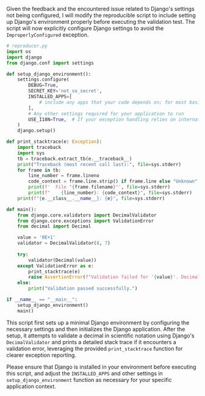 Given the feedback and the encountered issue related to Django's settings not being configured, I will modify the reproducible script to include setting up Django's environment properly before executing the validation test. The script will now explicitly configure Django settings to avoid the `ImproperlyConfigured` exception.

```python
# reproducer.py
import os
import django
from django.conf import settings

def setup_django_environment():
    settings.configure(
        DEBUG=True,
        SECRET_KEY='not_so_secret',
        INSTALLED_APPS=[
            # include any apps that your code depends on; for most basic applications, this might not be necessary
        ],
        # Any other settings required for your application to run
        USE_I18N=True,  # If your exception handling relies on internationalization features
    )
    django.setup()

def print_stacktrace(e: Exception):
    import traceback
    import sys
    tb = traceback.extract_tb(e.__traceback__)
    print("Traceback (most recent call last):", file=sys.stderr)
    for frame in tb:
        line_number = frame.lineno
        code_context = frame.line.strip() if frame.line else "Unknown"
        print(f'  File "{frame.filename}"', file=sys.stderr)
        print(f"    {line_number}: {code_context}", file=sys.stderr)
    print(f"{e.__class__.__name__}: {e}", file=sys.stderr)

def main():
    from django.core.validators import DecimalValidator
    from django.core.exceptions import ValidationError
    from decimal import Decimal

    value = '0E+1'
    validator = DecimalValidator(8, 7)
    
    try:
        validator(Decimal(value))
    except ValidationError as e:
        print_stacktrace(e)
        raise AssertionError(f"Validation failed for '{value}'. Decimal in scientific notation should be considered valid.") from None
    else:
        print("Validation passed successfully.")

if __name__ == "__main__":
    setup_django_environment()
    main()
```

This script first sets up a minimal Django environment by configuring the necessary settings and then initializes the Django application. After the setup, it attempts to validate a decimal in scientific notation using Django's `DecimalValidator` and prints a detailed stack trace if it encounters a validation error, leveraging the provided `print_stacktrace` function for clearer exception reporting.

Please ensure that Django is installed in your environment before executing this script, and adjust the `INSTALLED_APPS` and other settings in `setup_django_environment` function as necessary for your specific application context.